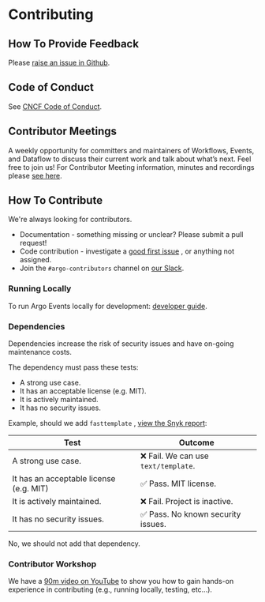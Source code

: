 # Contributing

## How To Provide Feedback

Please [raise an issue in Github](https://github.com/argoproj/argo-events/issues).

## Code of Conduct

See [CNCF Code of Conduct](https://github.com/cncf/foundation/blob/master/code-of-conduct.md).

## Contributor Meetings

A weekly opportunity for committers and maintainers of Workflows, Events, and Dataflow to discuss their current work and
talk about what’s next. Feel free to join us! For Contributor Meeting information, minutes and recordings
please [see here](https://bit.ly/argo-data-weekly).

## How To Contribute

We're always looking for contributors.

- Documentation - something missing or unclear? Please submit a pull request!
- Code contribution - investigate
  a [good first issue](https://github.com/argoproj/argo-events/issues?q=is%3Aopen+is%3Aissue+label%3A%22good+first+issue%22)
  , or anything not assigned.
- Join the `#argo-contributors` channel on [our Slack](https://argoproj.github.io/community/join-slack).

### Running Locally

To run Argo Events locally for development: [developer guide](developer_guide.md).

### Dependencies

Dependencies increase the risk of security issues and have on-going maintenance costs.

The dependency must pass these tests:

- A strong use case.
- It has an acceptable license (e.g. MIT).
- It is actively maintained.
- It has no security issues.

Example, should we add `fasttemplate`
, [view the Snyk report](https://snyk.io/advisor/golang/github.com/valyala/fasttemplate):

| Test                                    | Outcome                              |
| --------------------------------------- | ------------------------------------ |
| A strong use case.                      | ❌ Fail. We can use `text/template`. |
| It has an acceptable license (e.g. MIT) | ✅ Pass. MIT license.                |
| It is actively maintained.              | ❌ Fail. Project is inactive.        |
| It has no security issues.              | ✅ Pass. No known security issues.   |

No, we should not add that dependency.

### Contributor Workshop

We have a [90m video on YouTube](https://youtu.be/zZv0lNCDG9w) to show you how to gain hands-on experience in contributing (e.g., running locally, testing, etc...).
